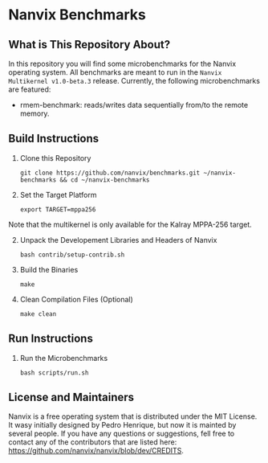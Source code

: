 Nanvix Benchmarks
=================

What is This Repository About?
-------------------------------

In this repository you will find some microbenchmarks for the Nanvix
operating system. All benchmarks are meant to run in the `Nanvix
Multikernel v1.0-beta.3` release. Currently, the following
microbenchmarks are featured:

* rmem-benchmark: reads/writes data sequentially from/to the remote memory.

Build Instructions
----------------------

1. Clone this Repository

	`git clone https://github.com/nanvix/benchmarks.git ~/nanvix-benchmarks && cd ~/nanvix-benchmarks`
	
3. Set the Target Platform

	`export TARGET=mppa256`

Note that the multikernel is only available for the Kalray MPPA-256 target.

2. Unpack the Developement Libraries and Headers of Nanvix

	`bash contrib/setup-contrib.sh`

3. Build the Binaries

	`make`

4. Clean Compilation Files (Optional)

	`make clean`

Run Instructions
----------------------

1. Run the Microbenchmarks

	`bash scripts/run.sh`

License and Maintainers
------------------------

Nanvix is a free operating system that is distributed under the MIT
License. It wasy initially designed by Pedro Henrique, but now it is
mainted by several people. If you have any questions or suggestions,
fell free to contact any of the contributors that are listed
here: https://github.com/nanvix/nanvix/blob/dev/CREDITS.
